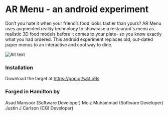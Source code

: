 # AR Menu - an android experiment

Don’t you hate it when your friend’s food looks tastier than yours? AR Menu uses augmented reality technology to showcase a restaurant's menu as realistic 3D food models before it comes to your plate- so you know exactly what you had ordered. This android experiment replaces old, out-dated paper menus to an interactive and cool way to dine.

![Alt text](https://raw.github.com/asadmansr/ARMenu/edit/master/gify.gif?raw=true "Demo")


### Installation
Download the target at https://goo.gl/wcLoRs

### Forged in Hamilton by
Asad Mansoor (Software Developer)
Moiz Muhammad (Software Developer)
Justin J Carlson (CGI Developer)

